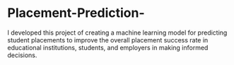 # Placement-Prediction-
I developed this project of creating a machine learning model for predicting student placements to improve the overall placement success rate in educational institutions, students, and employers in making  informed decisions.

